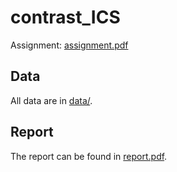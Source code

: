 # contrast_ICS

Assignment: [assignment.pdf](assignment.pdf)

## Data

All data are in [data/](data/).

## Report

The report can be found in [report.pdf](report.pdf).
